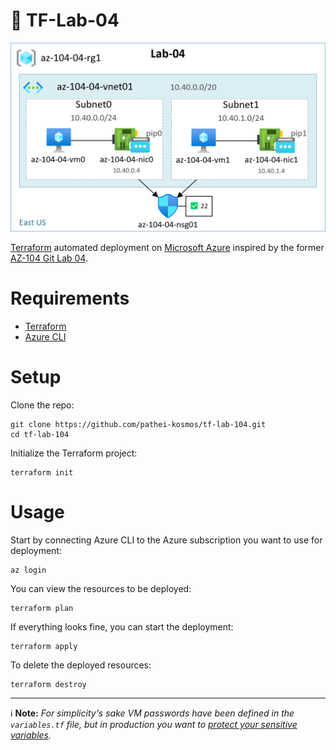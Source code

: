 # :microscope: TF-Lab-04

<p align="center">
  <img src="https://github.com/pathei-kosmos/tf-lab-04/blob/master/lab-04.png" alt="Lab infrastructure diagram" />
</p>

[Terraform](https://www.terraform.io/) automated deployment on [Microsoft Azure](https://azure.microsoft.com/en-us) inspired by the former [AZ-104 Git Lab 04](https://microsoftlearning.github.io/AZ-104-MicrosoftAzureAdministrator/Instructions/Labs/LAB_04-Implement_Virtual_Networking.html).

# Requirements

* [Terraform](https://developer.hashicorp.com/terraform/install)
* [Azure CLI](https://learn.microsoft.com/en-us/cli/azure/install-azure-cli)

# Setup

Clone the repo:

```
git clone https://github.com/pathei-kosmos/tf-lab-104.git
cd tf-lab-104
```

Initialize the Terraform project:

```
terraform init
```

# Usage

Start by connecting Azure CLI to the Azure subscription you want to use for deployment:

```
az login
```

You can view the resources to be deployed:

```
terraform plan
```

If everything looks fine, you can start the deployment:

```
terraform apply
```

To delete the deployed resources:

```
terraform destroy
```

---

:information_source: **Note:** *For simplicity's sake VM passwords have been defined in the ```variables.tf``` file, but in production you want to [protect your sensitive variables](https://developer.hashicorp.com/terraform/tutorials/configuration-language/sensitive-variables).*
